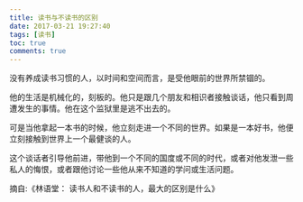 ```yaml
---
title: 读书与不读书的区别
date: 2017-03-21 19:27:40
tags: [读书]
toc: true
comments: true
---
```


没有养成读书习惯的人，以时间和空间而言，是受他眼前的世界所禁锢的。

他的生活是机械化的，刻板的。他只是跟几个朋友和相识者接触谈话，他只看到周遭发生的事情。他在这个监狱里是逃不出去的。

可是当他拿起一本书的时候，他立刻走进一个不同的世界。如果是一本好书，他便立刻接触到世界上一个最健谈的人。

这个谈话者引导他前进，带他到一个不同的国度或不同的时代，或者对他发泄一些私人的悔恨，或者跟他讨论一些他从来不知道的学问或生活问题。

摘自:《林语堂： 读书人和不读书的人，最大的区别是什么》
